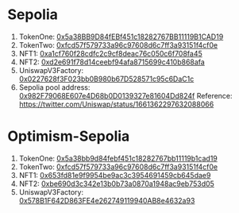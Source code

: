 # Sepolia

1. TokenOne: [0x5a38BB9D84fEBf451c18282767BB11119B1CAD19](https://sepolia.etherscan.io/address/0x5a38bb9d84febf451c18282767bb11119b1cad19#code)
2. TokenTwo: [0xfcd57f579733a96c97608d6c7ff3a93151f4cf0e](https://sepolia.etherscan.io/address/0xfcd57f579733a96c97608d6c7ff3a93151f4cf0e#code)
3. NFT1: [0xa1cf760f28cdfc2c9cf8deac76c050c6f708fa45](https://sepolia.etherscan.io/address/0xa1cf760f28cdfc2c9cf8deac76c050c6f708fa45)
4. NFT2: [0xd2e691f78d14ceebf94afa8715699c410b868afa](https://sepolia.etherscan.io/address/0xd2e691f78d14ceebf94afa8715699c410b868afa)
5. UniswapV3Factory: [0x0227628f3F023bb0B980b67D528571c95c6DaC1c](https://sepolia.etherscan.io/address/0x0227628f3F023bb0B980b67D528571c95c6DaC1c)    
6. Sepolia pool address: [0x982F79068E607e4D68b0D0139327e81604Dd824f](https://sepolia.etherscan.io/address0x982F79068E607e4D68b0D0139327e81604Dd824f/)
Reference: https://twitter.com/Uniswap/status/1661362297632088066

# Optimism-Sepolia

1. TokenOne: [0x5a38bb9d84febf451c18282767bb11119b1cad19](https://sepolia-optimism.etherscan.io/address/0x5a38bb9d84febf451c18282767bb11119b1cad19)
2. TokenTwo: [0xfcd57f579733a96c97608d6c7ff3a93151f4cf0e](https://sepolia-optimism.etherscan.io/address/0xfcd57f579733a96c97608d6c7ff3a93151f4cf0e)
3. NFT1: [0x653fd81e9f9954be9ac3c3954691459cb645dae9](https://sepolia-optimism.etherscan.io/address/0x653fd81e9f9954be9ac3c3954691459cb645dae9)
4. NFT2: [0xbe690d3c342e13b0b73a0870a1948ac9eb753d05](https://sepolia-optimism.etherscan.io/address/0xbe690d3c342e13b0b73a0870a1948ac9eb753d05)
5. UniswapV3Factory: [0x578B1F642D863FE4e262749119940AB8e4632a93](https://sepolia-optimistic.etherscan.io/address/0x578B1F642D863FE4e262749119940AB8e4632a93#contracts)
